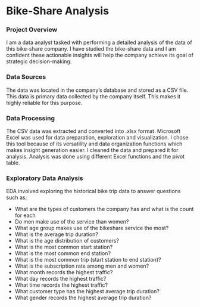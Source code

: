 # Bike-Share Analysis

### Project Overview

I am a data analyst tasked with performing a detailed analysis of the data of this bike-share company. I have studied the bike-share data and I am confident these actionable insights will help the company achieve its goal of strategic decision-making.

### Data Sources

The data was located in the company’s database and stored as a CSV file. This data is primary data collected by the company itself. This makes it highly reliable for this purpose.

### Data Processing

The CSV data was extracted and converted into .xlsx format. Microsoft Excel was used for data preparation, exploration and visualization. I chose this tool because of its versatility and data organization functions which makes insight generation easier.
I cleaned the data and prepared it for analysis.
Analysis was done using different Excel functions and the pivot table.

### Exploratory Data Analysis

EDA involved exploring the historical bike trip data to answer questions such as;

- What are the types of customers the company has and what is the count for each
- Do men make use of the service than women?
- What age group makes use of the bikeshare service the most?
- What is the average trip duration?
- What is the age distribution of customers?
- What is the most common start station?
- What is the most common end station?
- What is the most common trip (start station to end station)?
- What is the subscription rate among men and women?
- What month records the highest traffic?
- What day records the highest traffic?
- What time records the highest traffic?
- What customer type has the highest average trip duration?
- What gender records the highest average trip duration?

### 
